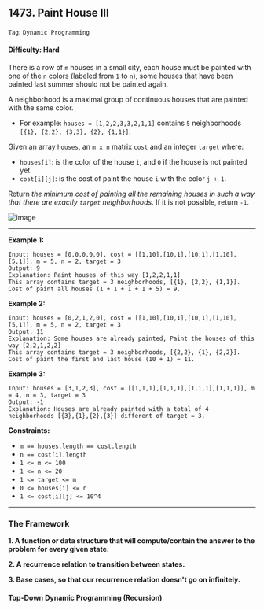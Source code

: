## 1473. Paint House III

```Tag```: ```Dynamic Programming```

#### Difficulty: Hard

There is a row of ```m``` houses in a small city, each house must be painted with one of the ```n``` colors (labeled from ```1``` to ```n```), some houses that have been painted last summer should not be painted again.

A neighborhood is a maximal group of continuous houses that are painted with the same color.

- For example: ```houses = [1,2,2,3,3,2,1,1]``` contains ```5``` neighborhoods ```[{1}, {2,2}, {3,3}, {2}, {1,1}]```.

Given an array ```houses```, an ```m x n``` matrix ```cost``` and an integer ```target``` where:

- ```houses[i]```: is the color of the house ```i```, and ```0``` if the house is not painted yet.
- ```cost[i][j]```: is the cost of paint the house ```i``` with the color ```j + 1```.

Return _the minimum cost of painting all the remaining houses in such a way that there are exactly ```target``` neighborhoods_. If it is not possible, return ```-1```.

![image](https://user-images.githubusercontent.com/35042430/221300389-b2698b69-ed9a-43af-a240-f6b2d45f5dca.png)

---

__Example 1:__
```
Input: houses = [0,0,0,0,0], cost = [[1,10],[10,1],[10,1],[1,10],[5,1]], m = 5, n = 2, target = 3
Output: 9
Explanation: Paint houses of this way [1,2,2,1,1]
This array contains target = 3 neighborhoods, [{1}, {2,2}, {1,1}].
Cost of paint all houses (1 + 1 + 1 + 1 + 5) = 9.
```

__Example 2:__
```
Input: houses = [0,2,1,2,0], cost = [[1,10],[10,1],[10,1],[1,10],[5,1]], m = 5, n = 2, target = 3
Output: 11
Explanation: Some houses are already painted, Paint the houses of this way [2,2,1,2,2]
This array contains target = 3 neighborhoods, [{2,2}, {1}, {2,2}]. 
Cost of paint the first and last house (10 + 1) = 11.
```

__Example 3:__
```
Input: houses = [3,1,2,3], cost = [[1,1,1],[1,1,1],[1,1,1],[1,1,1]], m = 4, n = 3, target = 3
Output: -1
Explanation: Houses are already painted with a total of 4 neighborhoods [{3},{1},{2},{3}] different of target = 3.
```

__Constraints:__

- ```m == houses.length == cost.length```
- ```n == cost[i].length```
- ```1 <= m <= 100```
- ```1 <= n <= 20```
- ```1 <= target <= m```
- ```0 <= houses[i] <= n```
- ```1 <= cost[i][j] <= 10^4```

---

### The Framework

__1. A function or data structure that will compute/contain the answer to the problem for every given state.__

__2. A recurrence relation to transition between states.__

__3. Base cases, so that our recurrence relation doesn't go on infinitely.__

#### Top-Down Dynamic Programming (Recursion)

```Python

```
